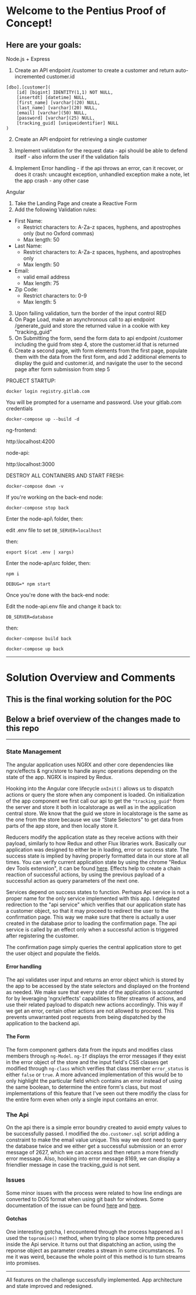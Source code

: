 # Welcome to the Pentius Proof of Concept!

## Here are your goals:
Node.js + Express
1. Create an API endpoint /customer to create a customer and return auto-incremented customer.id 
```
[dbo].[customer](
	[id] [bigint] IDENTITY(1,1) NOT NULL,
	[insertdt] [datetime] NULL,
	[first_name] [varchar](20) NULL,
	[last_name] [varchar](20) NULL,
	[email] [varchar](50) NULL,
	[password] [varchar](25) NULL,
	[tracking_guid] [uniqueidentifier] NULL
)
```

2. Create an API endpoint for retrieving a single customer

3. Implement validation for the request data - api should be able to defend itself - also inform the user if the validation fails

4. Implement Error handling - if the api throws an error, can it recover, or does it crash:
   uncaught exception, 
   unhandled exception 
   make a note, let the app crash - any other case

Angular
1. Take the Landing Page and create a Reactive Form
2. Add the following Validation rules:
  - First Name:
    - Restrict characters to: A-Za-z spaces, hyphens, and apostrophes only (but no Oxford commas)
    - Max length: 50
  - Last Name:
    - Restrict characters to: A-Za-z spaces, hyphens, and apostrophes only
    - Max length: 50
  - Email:
    - valid email address
    - Max length: 75
  - Zip Code:
    - Restrict characters to: 0-9
    - Max length: 5
3. Upon failing validation, turn the border of the input control RED
4. On Page Load, make an asynchronous call to api endpoint /generate_guid and store the returned value in a cookie with key "tracking_guid"
5. On Submitting the form, send the form data to api endpoint /customer including the guid from step 4, store the customer.id that is returned
6. Create a second page, with form elements from the first page, populate them with the data from the first form, and add 2 additional elements to display the guid and customer.id, and navigate the user to the second page after form submission from step 5

PROJECT STARTUP:

`docker login registry.gitlab.com`

You will be prompted for a username and password.  Use your gitlab.com credentials

`docker-compose up --build -d`

ng-frontend:

http:\\localhost:4200

node-api:

http:\\localhost:3000

DESTROY ALL CONTAINERS AND START FRESH:

`docker-compose down -v`

If you're working on the back-end node:

`docker-compose stop back`

Enter the node-api\ folder, then:

edit .env file to set `DB_SERVER=localhost`

then:

`export $(cat .env | xargs)`

Enter the node-api\src folder, then:

`npm i`

`DEBUG=* npm start` 

Once you're done with the back-end node:

Edit the node-api\.env file and change it back to:

`DB_SERVER=database`

then:

`docker-compose build back`

`docker-compose up back`



***

# Solution Overview and Comments

## This is the final working solution for the POC

## Below a brief overview of the changes made to this repo

***

### State Management
The angular application uses NGRX and other core dependencies like ngrx/effects & ngrx/store to 
handle async operations depending on the state of the app.
NGRX is inspired by Redux.

Hooking into the Angular core lifecycle `onInit()` allows us to dispatch actions or query the store when any component is loaded. On initialization of the app component we first call our api to get the `"tracking_guid"` from the server and store it both in localstorage as well as in the application central store. We know that the guid we store in localstorage is the same as the one from the store because we use "State Selectors" to get data from parts of the app store, and then locally store it. 

Reducers modify the application state as they receive actions with their payload, similarly to how Redux and other Flux libraries work. 
Basically our application was designed to either be in loading, error or success state. The success state is implied by having properly formatted data in our store at all times. You can verify current application state by using the chrome "Redux dev Tools extension", it can be found [here](https://chrome.google.com/webstore/detail/redux-devtools/lmhkpmbekcpmknklioeibfkpmmfibljd?hl=en).
Effects help to create a chain reaction of successful actions, by using the previous payload of a successful action as query parameters of the next one. 

Services depend on success states to function. Perhaps Api service is not a proper name for the only service implemented with this app. I delegated redirection to the "api service" which verifies that our application state has a customer object, so that it may proceed to redirect the user to the confirmation page. This way we make sure that there is actually a user created in the database prior to loading the confirmation page. The api service is called by an effect only when a successful action is triggered after registering the customer.

The confirmation page simply queries the central application store to get the user object and populate the fields. 



#### Error handling

The api validates user input and returns an error object which is stored by the app to be accessed by the state selectors and displayed on the frontend as needed. We make sure that every state of the application is accounted for by leveraging 'ngrx/effects' capabilities to filter streams of actions, and use their related payload to dispatch new actions accordingly. This way if we get an error, certain other actions are not allowed to proceed. This prevents unwarranted post requests from being dispatched by the application to the backend api.

#### The Form

The form component gathers data from the inputs and modifies class members through `ng-Model`. `ng-If` displays the error messages if they exist in the error object of the store and the input field's CSS classes get modified through `ng-class` which verifies that class member `error_status` is either `false` or `true`. A more advanced implementation of this would be to only highlight the particular field which contains an error instead of using the same boolean, to determine the entire form's class, but most implementations of this feature that I've seen out there modifiy the class for the entire form even when only a single input contains an error. 

### The Api

On the api there is a simple error boundry created to avoid empty values to be successfully passed. I modified the `dbo.customer.sql` script adding a constraint to make the email value unique. This way we dont need to query the database twice and we either get a successful submission or an error message of 2627, which we can access and then return a more friendly error message. Also, hooking into error message 8169, we can display a friendlier message in case the tracking_guid is not sent.

### Issues

Some minor issues with the process were related to how line endings are converted to DOS format when using git bash for windows. Some documentation of the issue can be found [here](https://github.com/docker/labs/issues/215) and [here](https://github.com/bigchaindb/bigchaindb/issues/2215#issuecomment-395849848).

#### Gotchas
 One interesting gotcha, I encountered through the process happened as I used the `topromise()` method, when trying to place some http precedures inside the Api service. 
 It turns out that dispatching an action, using the reponse object as parameter creates a stream in some circumstances. To me it was weird, because the whole point of this method is to turn streams into promises. 

***

All features on the challenge successfully implemented. App architecture and state improved and redesigned.